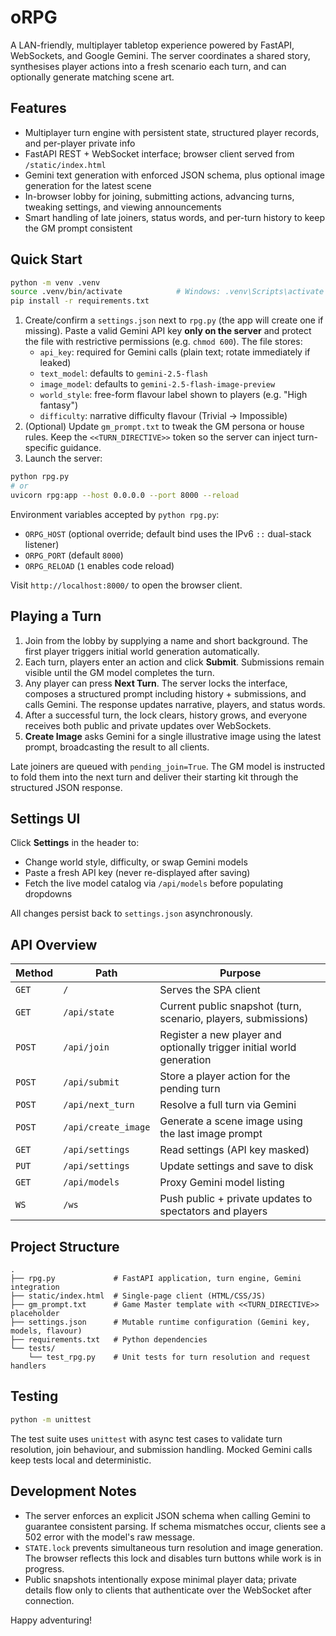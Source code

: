 # oRPG

A LAN-friendly, multiplayer tabletop experience powered by FastAPI, WebSockets, and Google Gemini. The server coordinates a shared story, synthesises player actions into a fresh scenario each turn, and can optionally generate matching scene art.

## Features
- Multiplayer turn engine with persistent state, structured player records, and per-player private info
- FastAPI REST + WebSocket interface; browser client served from `/static/index.html`
- Gemini text generation with enforced JSON schema, plus optional image generation for the latest scene
- In-browser lobby for joining, submitting actions, advancing turns, tweaking settings, and viewing announcements
- Smart handling of late joiners, status words, and per-turn history to keep the GM prompt consistent

## Quick Start
```bash
python -m venv .venv
source .venv/bin/activate            # Windows: .venv\Scripts\activate
pip install -r requirements.txt
```

1. Create/confirm a `settings.json` next to `rpg.py` (the app will create one if missing). Paste a valid Gemini API key **only on the server** and protect the file with restrictive permissions (e.g. `chmod 600`). The file stores:
   - `api_key`: required for Gemini calls (plain text; rotate immediately if leaked)
   - `text_model`: defaults to `gemini-2.5-flash`
   - `image_model`: defaults to `gemini-2.5-flash-image-preview`
   - `world_style`: free-form flavour label shown to players (e.g. "High fantasy")
   - `difficulty`: narrative difficulty flavour (Trivial → Impossible)
2. (Optional) Update `gm_prompt.txt` to tweak the GM persona or house rules. Keep the `<<TURN_DIRECTIVE>>` token so the server can inject turn-specific guidance.
3. Launch the server:

```bash
python rpg.py
# or
uvicorn rpg:app --host 0.0.0.0 --port 8000 --reload
```

Environment variables accepted by `python rpg.py`:
- `ORPG_HOST` (optional override; default bind uses the IPv6 `::` dual-stack listener)
- `ORPG_PORT` (default `8000`)
- `ORPG_RELOAD` (`1` enables code reload)

Visit `http://localhost:8000/` to open the browser client.

## Playing a Turn
1. Join from the lobby by supplying a name and short background. The first player triggers initial world generation automatically.
2. Each turn, players enter an action and click **Submit**. Submissions remain visible until the GM model completes the turn.
3. Any player can press **Next Turn**. The server locks the interface, composes a structured prompt including history + submissions, and calls Gemini. The response updates narrative, players, and status words.
4. After a successful turn, the lock clears, history grows, and everyone receives both public and private updates over WebSockets.
5. **Create Image** asks Gemini for a single illustrative image using the latest prompt, broadcasting the result to all clients.

Late joiners are queued with `pending_join=True`. The GM model is instructed to fold them into the next turn and deliver their starting kit through the structured JSON response.

## Settings UI
Click **Settings** in the header to:
- Change world style, difficulty, or swap Gemini models
- Paste a fresh API key (never re-displayed after saving)
- Fetch the live model catalog via `/api/models` before populating dropdowns

All changes persist back to `settings.json` asynchronously.

## API Overview
| Method | Path | Purpose |
| ------ | ---- | ------- |
| `GET`  | `/` | Serves the SPA client |
| `GET`  | `/api/state` | Current public snapshot (turn, scenario, players, submissions) |
| `POST` | `/api/join` | Register a new player and optionally trigger initial world generation |
| `POST` | `/api/submit` | Store a player action for the pending turn |
| `POST` | `/api/next_turn` | Resolve a full turn via Gemini |
| `POST` | `/api/create_image` | Generate a scene image using the last image prompt |
| `GET`  | `/api/settings` | Read settings (API key masked) |
| `PUT`  | `/api/settings` | Update settings and save to disk |
| `GET`  | `/api/models` | Proxy Gemini model listing |
| `WS`   | `/ws` | Push public + private updates to spectators and players |

## Project Structure
```
.
├── rpg.py             # FastAPI application, turn engine, Gemini integration
├── static/index.html  # Single-page client (HTML/CSS/JS)
├── gm_prompt.txt      # Game Master template with <<TURN_DIRECTIVE>> placeholder
├── settings.json      # Mutable runtime configuration (Gemini key, models, flavour)
├── requirements.txt   # Python dependencies
└── tests/
    └── test_rpg.py    # Unit tests for turn resolution and request handlers
```

## Testing
```bash
python -m unittest
```

The test suite uses `unittest` with async test cases to validate turn resolution, join behaviour, and submission handling. Mocked Gemini calls keep tests local and deterministic.

## Development Notes
- The server enforces an explicit JSON schema when calling Gemini to guarantee consistent parsing. If schema mismatches occur, clients see a 502 error with the model's raw message.
- `STATE.lock` prevents simultaneous turn resolution and image generation. The browser reflects this lock and disables turn buttons while work is in progress.
- Public snapshots intentionally expose minimal player data; private details flow only to clients that authenticate over the WebSocket after connection.

Happy adventuring!
